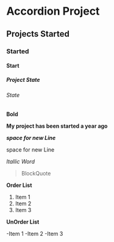 # Accordion Project
## Projects Started
### Started
#### Start
##### Project State 
###### State

**Bold**

**My project has been started a year ago**

 ***space for new Line***

 space for new Line

 *Itallic Word*

 >BlockQuote

**Order List**

1. Item 1
2. Item 2
3. Item 3

**UnOrder List**

-Item 1
-Item 2
-Item 3
